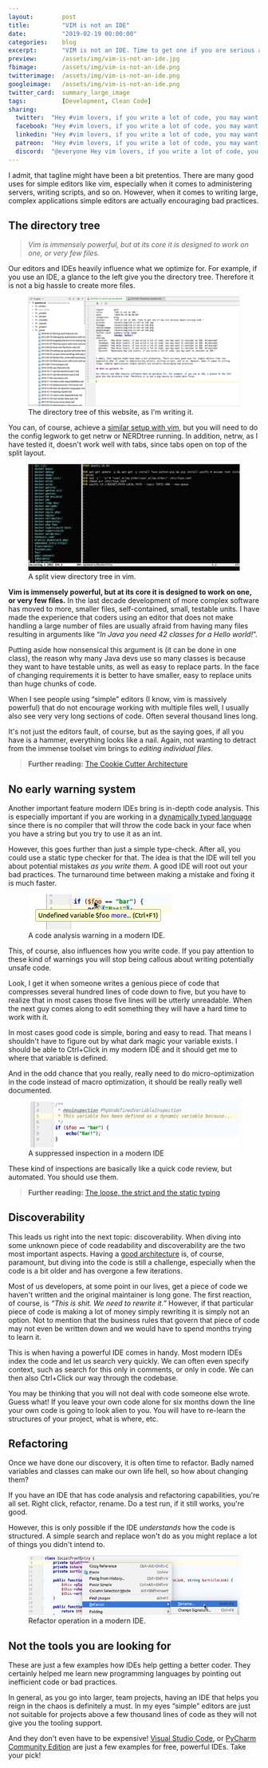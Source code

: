 ```yaml
---
layout:        post
title:         "VIM is not an IDE"
date:          "2019-02-19 00:00:00"
categories:    blog
excerpt:       "VIM is not an IDE. Time to get one if you are serious about writing clean code."
preview:       /assets/img/vim-is-not-an-ide.jpg
fbimage:       /assets/img/vim-is-not-an-ide.png
twitterimage:  /assets/img/vim-is-not-an-ide.png
googleimage:   /assets/img/vim-is-not-an-ide.png
twitter_card:  summary_large_image
tags:          [Development, Clean Code]
sharing:
  twitter:  "Hey #vim lovers, if you write a lot of code, you may want to consider an IDE. #cleancode"
  facebook: "Hey #vim lovers, if you write a lot of code, you may want to consider an IDE. #cleancode"
  linkedin: "Hey #vim lovers, if you write a lot of code, you may want to consider an IDE. #cleancode"
  patreon:  "Hey #vim lovers, if you write a lot of code, you may want to consider an IDE. #cleancode"
  discord:  "@everyone Hey vim lovers, if you write a lot of code, you may want to consider an IDE."
---
```


I admit, that tagline might have been a bit pretentios. There are many good uses for simple editors like vim,
especially when it comes to administering servers, writing scripts, and so on. However, when it comes to writing
large, complex applications simple editors are actually encouraging bad practices.

## The directory tree

> *Vim is immensely powerful, but at its core it is designed to work on one, or very few files.*

Our editors and IDEs heavily influence what we optimize for. For example, if you use an IDE, a glance to the left
give you the directory tree. Therefore it is not a big hassle to create more files.

<figure><img src="/assets/img/ide-directory-tree.png" alt="" /><figcaption>The directory tree of this website, as I'm writing it.</figcaption></figure>

You can, of course, achieve a [similar setup with vim](https://shapeshed.com/vim-netrw/), but you will need to do the
config legwork to get netrw or NERDtree running. In addition, netrw, as I have tested it, doesn't work well with tabs,
since tabs open on top of the split layout.

<figure><img src="/assets/img/vim-split.png" alt="" /><figcaption>A split view directory tree in vim.</figcaption></figure>

**Vim is immensely powerful, but at its core it is designed to work on one, or very few files.** In the last decade
development of more complex software has moved to more, smaller files, self-contained, small, testable units. I have
made the experience that coders using an editor that does not make handling a large number of files are usually
afraid from having many files resulting in arguments like &ldquo;*In Java you need 42 classes for a
Hello world!*&rdquo;.

Putting aside how nonsensical this argument is (it can be done in one class), the reason why many Java devs use so many
classes is because they want to have testable units, as well as easy to replace parts. In the face of changing 
requirements it is better to have smaller, easy to replace units than huge chunks of code.

When I see people using &ldquo;simple&rdquo; editors (I know, vim is massively powerful) that do not encourage working
with multiple files well, I usually also see very very long sections of code. Often several thousand lines long.

It's not just the editors fault, of course, but as the saying goes, if all you have is a hammer, everything looks like
a nail. Again, not wanting to detract from the immense toolset vim brings to *editing individual files*.

> **Further reading:** [The Cookie Cutter Architecture](/blog/the-cookie-cutter-architecture)

## No early warning system

Another important feature modern IDEs bring is in-depth code analysis. This is especially important if you are working
in a [dynamically typed language](/blog/loose-strict-static) since there is no compiler that will throw the code
back in your face when you have a string but you try to use it as an int.

However, this goes further than just a simple type-check. After all, you could use a static type checker for that. The
idea is that the IDE will tell you about potential mistakes *as you write them*. A good IDE will root out your bad 
practices. The turnaround time between making a mistake and fixing it is much faster.

<figure><img src="/assets/img/ide-static-code-analysis.png" alt="" /><figcaption>A code analysis warning in a modern IDE.</figcaption></figure>

This, of course, also influences how you write code. If you pay attention to these kind of warnings you will stop being
callous about writing potentially unsafe code.

Look, I get it when someone writes a genious piece of code that compresses several hundred lines of code down to five,
but you have to realize that in most cases those five lines will be utterly unreadable. When the next guy comes along
to edit something they will have a hard time to work with it.

In most cases good code is simple, boring and easy to read. That means I shouldn't have to figure out by what dark 
magic your variable exists. I should be able to Ctrl+Click in my modern IDE and it should get me to where that 
variable is defined.

And in the odd chance that you really, really need to do micro-optimization in the code instead of macro optimization,
it should be really really well documented.

<figure><img src="/assets/img/ide-suppressed-inspection.png" alt="" /><figcaption>A suppressed inspection in a modern IDE</figcaption></figure>

These kind of inspections are basically like a quick code review, but automated. You should use them.

> **Further reading:** [The loose, the strict and the static typing](/blog/loose-strict-static)

## Discoverability

This leads us right into the next topic: discoverability. When diving into some unknown piece of code 
readability and discoverability are the two most important aspects. Having a
[good architecture](/blog/structure-based-on-intent) is, of course, paramount, but diving into the code is still a
challenge, especially when the code is a bit older and has overgone a few iterations.  

Most of us developers, at some point in our lives, get a piece of code we haven't written and the original maintainer
is long gone. The first reaction, of course, is *&ldquo;This is shit. We need to rewrite it.&rdquo;* However, if
that particular piece of code is making a lot of money simply rewriting it is simply not an option. Not to mention that
the business rules that govern that piece of code may not even be written down and we would have to spend months trying
to learn it.

This is when having a powerful IDE comes in handy. Most modern IDEs index the code and let us search very quickly. We
can often even specify context, such as search for this only in comments, or only in code. We can then also Ctrl+Click
our way through the codebase. 

You may be thinking that you will not deal with code someone else wrote. Guess what! If you leave your own code alone 
for six months down the line your own code is going to look alien to you. You will have to re-learn the structures
of your project, what is where, etc.

## Refactoring

Once we have done our discovery, it is often time to refactor. Badly named variables and classes can make our own life 
hell, so how about changing them?

If you have an IDE that has code analysis and refactoring capabilities, you're all set. Right click, refactor, rename.
Do a test run, if it still works, you're good.

However, this is only possible if the IDE *understands* how the code is structured. A simple search and replace won't do
as you might replace a lot of things you didn't intend to.

<figure><img src="/assets/img/ide-refactor.png" alt="" /><figcaption>Refactor operation in a modern IDE.</figcaption></figure>

## Not the tools you are looking for

These are just a few examples how IDEs help getting a better coder. They certainly helped me learn new programming 
languages by pointing out inefficient code or bad practices. 

In general, as you go into larger, team projects, having an IDE that helps you reign in the chaos is definitely a must.
In my eyes &ldquo;simple&rdquo; editors are just not suitable for projects above a few thousand lines of code as they
will not give you the tooling support.

And they don't even have to be expensive! [Visual Studio Code](https://code.visualstudio.com/), or
[PyCharm Community Edition](https://www.jetbrains.com/pycharm/) are just a few examples for free, powerful IDEs.
Take your pick!
